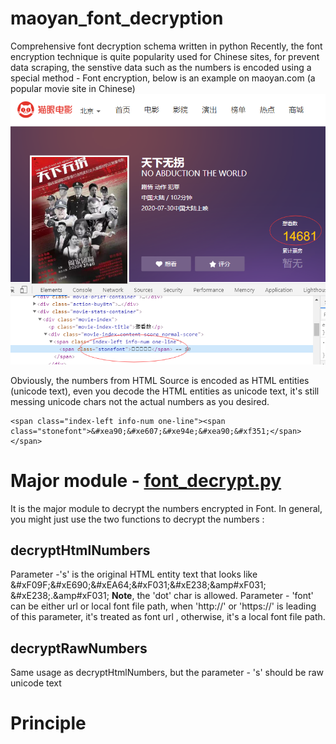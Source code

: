 # maoyan_font_decryption
Comprehensive font decryption schema written in python
Recently, the font encryption technique is quite popularity used for Chinese sites, for prevent data scraping, the senstive data such as the numbers is encoded
using a special method - Font encryption, below is an example on maoyan.com (a popular movie site in Chinese)
![Maoyan.com - Font encryption](maoyan_font_screenshot.png)

Obviously, the numbers from HTML Source is encoded as HTML entities (unicode text), even you decode the HTML entities as unicode text, it's still messing unicode chars not the actual numbers as you desired.
```
<span class="index-left info-num one-line"><span class="stonefont">&#xea90;&#xe607;&#xe94e;&#xea90;&#xf351;</span></span>
```

# Major module - [font_decrypt.py](font_decrypt.py)
It is the major module to decrypt the numbers encrypted in Font. 
In general, you might just use the two functions to decrypt the numbers :
## decryptHtmlNumbers
Parameter -'s' is the original HTML entity text that looks like 
&amp;#xF09F;&amp;#xE690;&amp;#xEA64;&amp;#xF031;&amp;#xE238;&amp#xF031;
&amp;#xE238;.&amp#xF031;
**Note**, the 'dot' char is allowed.
Parameter - 'font' can be either url or local font file path, when 'http://' or 'https://' is leading of this parameter, it's treated as font url ,
otherwise, it's a local font file path.

## decryptRawNumbers
Same usage as decryptHtmlNumbers, but the parameter - 's' should be raw unicode text

# Principle
